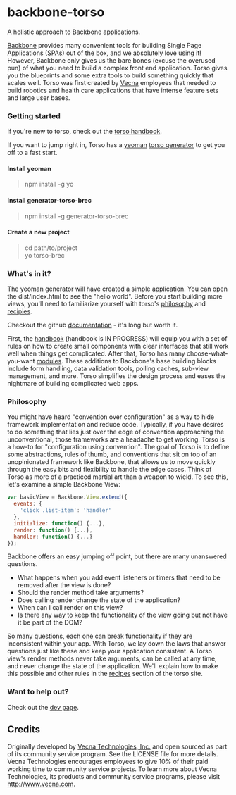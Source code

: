 # backbone-torso
A holistic approach to Backbone applications.

[Backbone](http://www.backbonejs.org) provides many convenient tools for building Single Page Applications (SPAs) out of the box, and we absolutely love using it!  However, Backbone only gives us the bare bones (excuse the overused pun) of what you need to build a complex front end application. Torso gives you the blueprints and some extra tools to build something quickly that scales well. Torso was first created by [Vecna](http://www.vecna.com) employees that needed to build robotics and health care applications that have intense feature sets and large user bases.

### Getting started  
If you're new to torso, check out the [torso handbook](http://vecnatechnologies.github.io/backbone-torso/).

If you want to jump right in,
Torso has a [yeoman](http://www.yeoman.io) [torso generator](https://github.com/vecnatechnologies/generator-torso-brec) to get you off to a fast start.
#### Install yeoman
> npm install -g yo

#### Install generator-torso-brec
> npm install -g generator-torso-brec

#### Create a new project
> cd path/to/project  
> yo torso-brec

### What's in it?  
The yeoman generator will have created a simple application. You can open the dist/index.html to see the "hello world". Before you start building more views, you'll need to familiarize yourself with torso's [philosophy](http://vecnatechnologies.github.io/backbone-torso/#philosophy) and [recipies](http://vecnatechnologies.github.io/backbone-torso/#recipes).

Checkout the github [documentation](/docs/DOCUMENTATION.md) - it's long but worth it.

First, the [handbook](http://vecnatechnologies.github.io/backbone-torso) (handbook is IN PROGRESS) will equip you with a set of rules on how to create small components with clear interfaces that still work well when things get complicated. After that, Torso has many choose-what-you-want [modules](http://vecnatechnologies.github.io/backbone-torso/#modules). These additions to Backbone's base building blocks include form handling, data validation tools, polling caches, sub-view management, and more. Torso simplifies the design process and eases the nightmare of building complicated web apps.

### Philosophy  
You might have heard "convention over configuration" as a way to hide framework implementation and reduce code. Typically, if you have desires to do something that lies just over the edge of convention approaching the unconventional, those frameworks are a headache to get working. Torso is a how-to for "configuration using convention". The goal of Torso is to define some abstractions, rules of thumb, and conventions that sit on top of an unopinionated framework like Backbone, that allows us to move quickly through the easy bits and flexibility to handle the edge cases. Think of Torso as more of a practiced martial art than a weapon to wield.
To see this, let's examine a simple Backbone View:
``` js
var basicView = Backbone.View.extend({
  events: {
    'click .list-item': 'handler'
  },
  initialize: function() {...},
  render: function() {...},
  handler: function() {...}
});
```
Backbone offers an easy jumping off point, but there are many unanswered questions.
* What happens when you add event listeners or timers that need to be removed after the view is done?
* Should the render method take arguments?
* Does calling render change the state of the application?
* When can I call render on this view?
* Is there any way to keep the functionality of the view going but not have it be part of the DOM?

So many questions, each one can break functionality if they are inconsistent within your app. With Torso, we lay down the laws that answer questions just like these and keep your application consistent.
A Torso view's render methods never take arguments, can be called at any time, and never change the state of the application. We'll explain how to make this possible and other rules in the [recipes](http://vecnatechnologies.github.io/backbone-torso/#recipes) section of the torso site.

### Want to help out?
Check out the [dev page](/docs/DEVELOPMENT.md).

## Credits
Originally developed by [Vecna Technologies, Inc.](http://www.vecna.com/) and open sourced as part of its community service program. See the LICENSE file for more details.
Vecna Technologies encourages employees to give 10% of their paid working time to community service projects.
To learn more about Vecna Technologies, its products and community service programs, please visit http://www.vecna.com.
